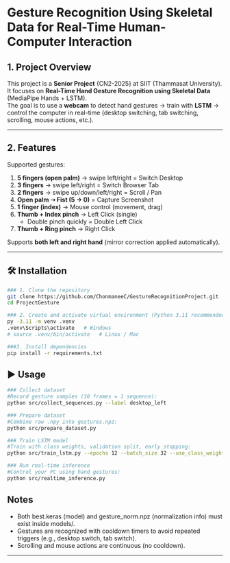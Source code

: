 # Gesture Recognition Using Skeletal Data for Real-Time Human-Computer Interaction

## 1. Project Overview
This project is a **Senior Project** {CN2-2025} at SIIT (Thammasat University).  
It focuses on **Real-Time Hand Gesture Recognition using Skeletal Data** (MediaPipe Hands + LSTM).  
The goal is to use a **webcam** to detect hand gestures → train with **LSTM** → control the computer in real-time (desktop switching, tab switching, scrolling, mouse actions, etc.).

---

## 2. Features
Supported gestures:

1. **5 fingers (open palm)** → swipe left/right = Switch Desktop  
2. **3 fingers** → swipe left/right = Switch Browser Tab  
3. **2 fingers** → swipe up/down/left/right = Scroll / Pan  
4. **Open palm ➝ Fist (5 → 0)** = Capture Screenshot  
5. **1 finger (index)** → Mouse control (movement, drag)  
6. **Thumb + Index pinch** → Left Click (single)  
   - Double pinch quickly = Double Left Click  
7. **Thumb + Ring pinch** → Right Click  

Supports **both left and right hand** (mirror correction applied automatically).

---

## 🛠️ Installation

```bash
### 1. Clone the repository
git clone https://github.com/ChonmaneeC/GestureRecognitionProject.git
cd ProjectGesture

### 2. Create and activate virtual environment (Python 3.11 recommended)
py -3.11 -m venv .venv
.venv\Scripts\activate   # Windows
# source .venv/bin/activate   # Linux / Mac

###3. Install dependencies
pip install -r requirements.txt


```

## ▶️ Usage

```bash
### Collect dataset
#Record gesture samples (30 frames = 1 sequence):
python src/collect_sequences.py --label desktop_left

### Prepare dataset
#Combine raw .npy into gestures.npz:
python src/prepare_dataset.py

### Train LSTM model
#Train with class weights, validation split, early stopping:
python src/train_lstm.py --epochs 12 --batch_size 32 --use_class_weights

### Run real-time inference
#Control your PC using hand gestures:
python src/realtime_inference.py

```

## Notes
- Both best.keras (model) and gesture_norm.npz (normalization info) must exist inside models/.
- Gestures are recognized with cooldown timers to avoid repeated triggers (e.g., desktop switch, tab switch).
- Scrolling and mouse actions are continuous (no cooldown).
---